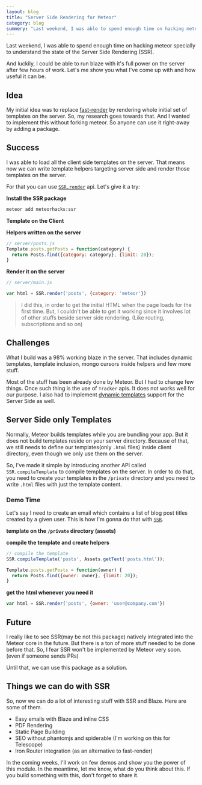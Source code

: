 ```yaml
---
layout: blog
title: "Server Side Rendering for Meteor"
category: blog
summery: "Last weekend, I was able to spend enough time on hacking meteor specially to understand the state of the Server Side Rendering (SSR). Let's see what I've done."
---
```


Last weekend, I was able to spend enough time on hacking meteor specially to understand the state of the Server Side Rendering (SSR).

And luckily, I could be able to run blaze with it's full power on the server after few hours of work. Let's me show you what I've come up with and how useful it can be.

## Idea

My initial idea was to replace [fast-render](https://github.com/meteorhacks/fast-render) by rendering whole initial set of templates on the server. So, my research goes towards that. And I wanted to implement this without forking meteor. So anyone can use it right-away by adding a package.

## Success

I was able to load all the client side templates on the server. That means now we can write template helpers targeting server side and render those templates on the server.

For that you can use [`SSR.render`](https://github.com/meteorhacks/meteor-ssr#api) api. Let's give it a try:

**Install the SSR package**

~~~bash
meteor add meteorhacks:ssr
~~~

**Template on the Client**

<script src="https://gist.github.com/arunoda/852f7607c246eaf83c7f.js">
</script>

**Helpers written on the server**

~~~js
// server/posts.js
Template.posts.getPosts = function(category) {
  return Posts.find({category: category}, {limit: 20});
}
~~~

**Render it on the server**

~~~js
// server/main.js

var html = SSR.render('posts', {category: 'meteor'})
~~~

> I did this, in order to get the initial HTML when the page loads for the first time. But, I couldn't be able to get it working since it involves lot of other stuffs beside server side rendering. (Like routing, subscriptions and so on)

## Challenges

What I build was a 98% working blaze in the server. That includes dynamic templates, template inclusion, mongo cursors inside helpers and few more stuff.

Most of the stuff has been already done by Meteor. But I had to change few things. Once such thing is the use of `Tracker` apis. It does not works well for our purpose. I also had to implement [dynamic templates](https://github.com/meteorhacks/meteor-ssr/blob/master/lib/dynamic.js) support for the Server Side as well.

## Server Side only Templates

Normally, Meteor builds templates while you are bundling your app. But it does not build templates reside on your server directory. Because of that, we still needs to define our templates(only `.html` files)  inside client directory, even though we only use them on the server.

So, I've made it simple by introducing another API called `SSR.compileTemplate` to compile templates on the server. In order to do that, you need to create your templates in the `/private` directory and you need to write `.html` files with just the template content.

### Demo Time

Let's say I need to create an email which contains a list of blog post titles created by a given user. This is how I'm gonna do that with [`SSR`](https://github.com/meteorhacks/meteor-ssr).

**template on the `/private` directory (assets)**

<script src="https://gist.github.com/arunoda/ee8f48c471d082e2f994.js">
</script>

**compile the template and create helpers**

~~~js
// compile the template
SSR.compileTemplate('posts', Assets.getText('posts.html'));

Template.posts.getPosts = function(owner) {
  return Posts.find({owner: owner}, {limit: 20});
}
~~~

**get the html whenever you need it**

~~~js
var html = SSR.render('posts', {owner: 'user@company.com'})
~~~

## Future
I really like to see SSR(may be not this package) natively integrated into the Meteor core in the future. But there is a ton of more stuff needed to be done before that. So, I fear SSR won't be implemented by Meteor very soon. (even if someone sends PRs)

Until that, we can use this package as a solution.

## Things we can do with SSR

So, now we can do a lot of interesting stuff with SSR and Blaze. Here are some of them.

* Easy emails with Blaze and inline CSS
* PDF Rendering
* Static Page Building
* SEO without phantomjs and spiderable (I'm working on this for Telescope)
* Iron Router integration (as an alternative to fast-render)

In the coming weeks, I'll work on few demos and show you the power of this module. In the meantime, let me know, what do you think about this. If you build something with this, don't forget to share it.
